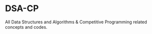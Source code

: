 # DSA-CP
All Data Structures and Algorithms &amp; Competitive Programming related concepts and codes.
